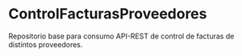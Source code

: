 # ControlFacturasProveedores
Repositorio base para consumo API-REST de control de facturas de distintos proveedores.
